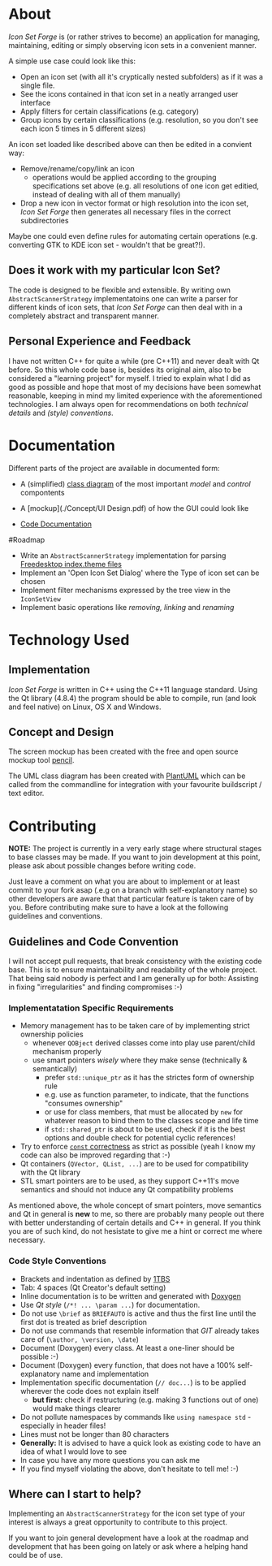 # About
  
*Icon Set Forge* is (or rather strives to become) an application for managing, maintaining, editing or simply observing icon sets in a convenient manner. 

A simple use case could look like this:

- Open an icon set (with all it's cryptically nested subfolders) as if it was a single file.
- See the icons contained in that icon set in a neatly arranged user interface
- Apply filters for certain classifications (e.g. category)
- Group icons by certain classifications (e.g. resolution, so you don't see each icon 5 times in 5 different sizes)

An icon set loaded like described above can then be edited in a convient way:

- Remove/rename/copy/link an icon
    - operations would be applied according to the grouping specifications set above (e.g. all resolutions of one icon get editied, instead of dealing with all of them manually)
- Drop a new icon in vector format or high resolution into the icon set, *Icon Set Forge* then generates all necessary files in the correct subdirectories

Maybe one could even define rules for automating certain operations (e.g. converting GTK to KDE icon set - wouldn't that be great?!).


## Does it work with my particular Icon Set?

The code is designed to be flexible and extensible. By writing own `AbstractScannerStrategy` implementatoins one can write a parser for different kinds of icon sets, that *Icon Set Forge* can then deal with in a completely abstract and transparent manner.


## Personal Experience and Feedback

I have not written C++ for quite a while (pre C++11) and never dealt with Qt before. So this whole code base is, besides its original aim, also to be considered a "learning project" for myself. I tried to explain what I did as good as possible and hope that most of my decisions have been somewhat reasonable, keeping in mind my limited experience with the aforementioned technologies. I am always open for recommendations on both *technical details* and *(style) conventions*.


# Documentation

Different parts of the project are available in documented form:

- A (simplified) [class diagram](./Concept/classes.png) of the most important *model* and *control* compontents

- A [mockup](./Concept/UI Design.pdf) of how the GUI could look like

- [Code Documentation](./Concept/Documentation/html/index.html)


#Roadmap

- Write an `AbstractScannerStrategy` implementation for parsing [Freedesktop index.theme files](http://standards.freedesktop.org/icon-theme-spec/icon-theme-spec-latest.html)
- Implement an 'Open Icon Set Dialog' where the Type of icon set can be chosen
- Implement filter mechanisms expressed by the tree view in the `IconSetView`
- Implement basic operations like *removing, linking* and *renaming*


# Technology Used

## Implementation

*Icon Set Forge* is written in C++ using the C++11 language standard. Using the Qt library (4.8.4) the program should be able to compile, run (and look and feel native) on Linux, OS X and Windows.


## Concept and Design

The screen mockup has been created with the free and open source mockup tool [pencil](http://pencil.evolus.vn/Downloads.html).

The UML class diagram has been created with [PlantUML](http://plantuml.sourceforge.net/) which can be called from the commandline for integration with your favourite buildscript / text editor.


# Contributing

**NOTE:** The project is currently in a very early stage where structural stages to base classes may be made. If you want to join development at this point, please ask about possible changes before writing code.

Just leave a comment on what you are about to implement or at least commit to your fork asap (.e.g on a branch with self-explanatory name) so other developers are aware that that particular feature is taken care of by you. Before contributing make sure to have a look at the following guidelines and conventions.


## Guidelines and Code Convention

I will not accept pull requests, that break consistency with the existing code base.
This is to ensure maintainability and readability of the whole project. That being said nobody is perfect and I am generally up for both: Assisting in fixing "irregularities" and finding compromises :-)


### Implementatation Specific Requirements

- Memory management has to be taken care of by implementing strict ownership policies
    - whenever `QOBject` derived classes come into play use parent/child mechanism properly
    - use smart pointers *wisely* where they make sense (technically & semantically)
        - prefer `std::unique_ptr` as it has the strictes form of ownership rule
        - e.g. use as function parameter, to indicate, that the functions "consumes ownership"
        - or use for class members, that must be allocated by `new` for whatever reason to bind them to the classes scope and life time
        - if `std::shared_ptr` is about to be used, check if it is the best options and double check for potential cyclic references!
- Try to enforce [`const` correctness](http://www.parashift.com/c++-faq/overview-const.html) as strict as possible (yeah I know my code can also be improved regarding that :-)
- Qt containers (`QVector, QList, ...`) are to be used for compatibility with the Qt library
- STL smart pointers are to be used, as they support C++11's move semantics and should not induce any Qt compatibility problems

As mentioned above, the whole concept of smart pointers, move semantics and Qt in general is **new** to me, so there are probably many people out there with better understanding of certain details and C++ in general. If you think you are of such kind, do not hesistate to give me a hint or correct me where necessary.

### Code Style Conventions

- Brackets and indentation as defined by [1TBS](https://en.wikipedia.org/wiki/Indent_style#Variant:_1TBS)
- Tab: 4 spaces (Qt Creator's default setting)
- Inline documentation is to be written and generated with [Doxygen](http://www.stack.nl/~dimitri/doxygen/) 
- Use *Qt style* (`/*! ... \param ...`) for documentation.  
- Do not use `\brief` as `BRIEFAUTO` is active and thus the first line until the first dot is treated as brief description
- Do not use commands that resemble information that *GIT* already takes care of (`\author, \version, \date`)
- Document (Doxygen) every class. At least a one-liner should be possible :-)
- Document (Doxygen) every function, that does not have a 100% self-explanatory name and implementation
- Implementation specific documentation (`// doc...`) is to be applied wherever the code does not explain itself
    - **but first:** check if restructuring (e.g. making 3 functions out of one) would make things clearer
- Do not pollute namespaces by commands like `using namespace std` - especially in header files!
- Lines must not be longer than 80 characters
- **Generally:** It is advised to have a quick look as existing code to have an idea of what I would love to see
- In case you have any more questions you can ask me
- If you find myself violating the above, don't hesitate to tell me! :-)


## Where can I start to help?

Implementing an `AbstractScannerStrategy` for the icon set type of your interest is always a great opportunity to contribute to this project.

If you want to join general development have a look at the roadmap and development that has been going on lately or ask where a helping hand could be of use.